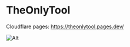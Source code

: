 # TheOnlyTool

Cloudflare pages:
https://theonlytool.pages.dev/


![Alt](https://repobeats.axiom.co/api/embed/65ff78eb34e6cf17565b78aaea1c01552a863782.svg "Repobeats analytics image")
